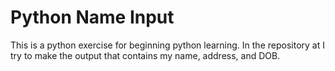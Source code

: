 # Python Name Input
This is a python exercise for beginning python learning. 
In the repository at I try to make the output that contains my name, address, and DOB.
